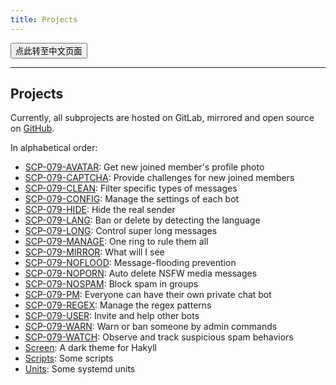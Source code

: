 ```yaml
---
title: Projects
---
```


<button onmouseover="PlaySound('totop1')" onmouseout="StopSound('totop1')" onclick="window.location.href = '/projects-zh/';" class="zh">点此转至中文页面</button>

---

## Projects

Currently, all subprojects are hosted on GitLab, mirrored and open source on [GitHub](https://github.com/scp-079).

In alphabetical order:

- [SCP-079-AVATAR](https://github.com/scp-079/scp-079-avatar): 
Get new joined member's profile photo
- [SCP-079-CAPTCHA](https://github.com/scp-079/scp-079-captcha):
Provide challenges for new joined members
- [SCP-079-CLEAN](https://github.com/scp-079/scp-079-clean): 
Filter specific types of messages
- [SCP-079-CONFIG](https://github.com/scp-079/scp-079-config): 
Manage the settings of each bot
- [SCP-079-HIDE](https://github.com/scp-079/scp-079-hide): 
Hide the real sender
- [SCP-079-LANG](https://github.com/scp-079/scp-079-lang): 
Ban or delete by detecting the language
- [SCP-079-LONG](https://github.com/scp-079/scp-079-long): 
Control super long messages
- [SCP-079-MANAGE](https://github.com/scp-079/scp-079-manage): 
One ring to rule them all
- [SCP-079-MIRROR](https://github.com/scp-079/scp-079-mirror): 
What will I see
- [SCP-079-NOFLOOD](https://github.com/scp-079/scp-079-noflood): 
Message-flooding prevention
- [SCP-079-NOPORN](https://github.com/scp-079/scp-079-noporn): 
Auto delete NSFW media messages
- [SCP-079-NOSPAM](https://github.com/scp-079/scp-079-nospam): 
Block spam in groups
- [SCP-079-PM](https://github.com/scp-079/scp-079-pm): 
Everyone can have their own private chat bot
- [SCP-079-REGEX](https://github.com/scp-079/scp-079-regex): 
Manage the regex patterns
- [SCP-079-USER](https://github.com/scp-079/scp-079-user): 
Invite and help other bots
- [SCP-079-WARN](https://github.com/scp-079/scp-079-warn): 
Warn or ban someone by admin commands
- [SCP-079-WATCH](https://github.com/scp-079/scp-079-watch): 
Observe and track suspicious spam behaviors
- [Screen](https://github.com/scp-079/screen): 
A dark theme for Hakyll
- [Scripts](https://github.com/scp-079/scripts): 
Some scripts
- [Units](https://github.com/scp-079/units): 
Some systemd units

<audio src="/audio/page/projects.ogg" autoplay></audio>
